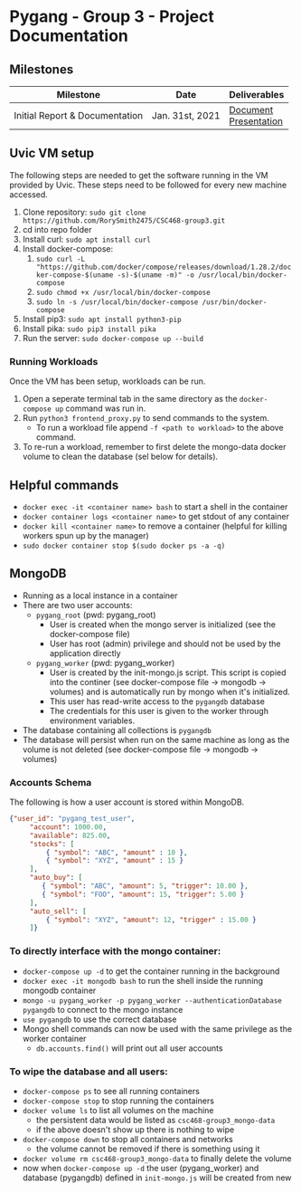 # Pygang - Group 3 - Project Documentation

## Milestones
Milestone | Date | Deliverables
--------- | ---- | ------------
Initial Report & Documentation | Jan. 31st, 2021 | [Document](https://github.com/RorySmith2475/CSC468-group3/blob/main/documentation/milestones/Group3%20-%20Pygang%20-%20Initial%20Report%20and%20Documentation.pdf)<br>[Presentation](https://github.com/RorySmith2475/CSC468-group3/blob/main/documentation/milestones/Group3%20-%20Pygang%20-%20Initial%20Report%20Presentation%20Slides.pdf)

## Uvic VM setup
The following steps are needed to get the software running in the VM provided by Uvic. These steps need to be followed for every new machine accessed.
1. Clone repository: `sudo git clone https://github.com/RorySmith2475/CSC468-group3.git`
2. cd into repo folder
3. Install curl: `sudo apt install curl`
4. Install docker-compose:
    1. `sudo curl -L "https://github.com/docker/compose/releases/download/1.28.2/docker-compose-$(uname -s)-$(uname -m)" -o /usr/local/bin/docker-compose`
    2. `sudo chmod +x /usr/local/bin/docker-compose`
    3. `sudo ln -s /usr/local/bin/docker-compose /usr/bin/docker-compose`
5. Install pip3: `sudo apt install python3-pip`
6. Install pika: `sudo pip3 install pika`
7. Run the server: `sudo docker-compose up --build`

### Running Workloads
Once the VM has been setup, workloads can be run.

1. Open a seperate terminal tab in the same directory as the `docker-compose up` command was run in.
2. Run `python3 frontend_proxy.py` to send commands to the system.
    *  To run a workload file append `-f <path to workload>` to the above command.
3. To re-run a workload, remember to first delete the mongo-data docker volume to clean the database (sel below for details).

## Helpful commands
- `docker exec -it <container name> bash` to start a shell in the container
- `docker container logs <container name>` to get stdout of any container
- `docker kill <container name>` to remove a container (helpful for killing workers spun up by the manager)
- `sudo docker container stop $(sudo docker ps -a -q)`

## MongoDB

- Running as a local instance in a container
- There are two user accounts:
    - `pygang_root` (pwd: pygang_root) 
        - User is created when the mongo server is initialized (see the docker-compose file)
        - User has root (admin) privilege and should not be used by the application directly 
    - `pygang_worker` (pwd: pygang_worker)
        - User is created by the init-mongo.js script. This script is copied into the continer (see docker-compose file -> mongodb -> volumes) and is automatically run by mongo when it's initialized.
        - This user has read-write access to the `pygangdb` database
        - The credentials for this user is given to the worker through environment variables.
- The database containing all collections is `pygangdb`
- The database will persist when run on the same machine as long as the volume is not deleted (see docker-compose file -> mongodb -> volumes)

### Accounts Schema  
The following is how a user account is stored within MongoDB.
```json
{"user_id": "pygang_test_user",
     "account": 1000.00,
     "available": 825.00,
     "stocks": [
         { "symbol": "ABC", "amount" : 10 },
         { "symbol": "XYZ", "amount" : 15 }
     ],
     "auto_buy": [
        { "symbol": "ABC", "amount": 5, "trigger": 10.00 },
        { "symbol": "FOO", "amount": 15, "trigger": 5.00 }
     ], 
     "auto_sell": [
         { "symbol": "XYZ", "amount": 12, "trigger" : 15.00 }
     ]}
```

### To directly interface with the mongo container:
- `docker-compose up -d` to get the container running in the background
- `docker exec -it mongodb bash` to run the shell inside the running mongodb container
- `mongo -u pygang_worker -p pygang_worker --authenticationDatabase pygangdb` to connect to the mongo instance
- `use pygangdb` to use the correct database
- Mongo shell commands can now be used with the same privilege as the worker container
  - `db.accounts.find()` will print out all user accounts

### To wipe the database and all users:
- `docker-compose ps` to see all running containers
- `docker-compose stop` to stop running the containers
- `docker volume ls` to list all volumes on the machine
    - the persistent data would be listed as `csc468-group3_mongo-data`
    - if the above doesn't show up there is nothing to wipe
- `docker-compose down` to stop all containers and networks
    - the volume cannot be removed if there is something using it
- `docker volume rm csc468-group3_mongo-data` to finally delete the volume
- now when `docker-compose up -d` the user (pygang_worker) and database (pygangdb) defined in `init-mongo.js` will be created from new